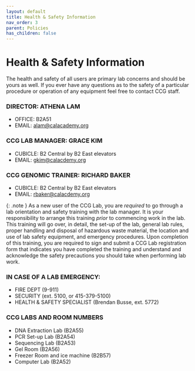 ```yaml
---
layout: default
title: Health & Safety Information
nav_order: 3
parent: Policies
has_children: false
---
```

# Health & Safety Information

The health and safety of all users are primary lab concerns and should be yours as well. If you ever have any questions as to the safety of a particular procedure or operation of any equipment feel free to contact CCG staff. 

### DIRECTOR: ATHENA LAM

- OFFICE: B2A51
- EMAIL: alam@calacademy.org

### CCG LAB MANAGER: GRACE KIM

- CUBICLE: B2 Central by B2 East elevators
- EMAIL: gkim@calacdemy.org

### CCG GENOMIC TRAINER: RICHARD BAKER

- CUBICLE: B2 Central by B2 East elevators
- EMAIL: rbaker@calacdemy.org

{: .note }
As a new user of the CCG Lab, you are _required_ to go through a lab orientation and safety training with the lab manager. It is your responsibility to arrange this training _prior_ to commencing work in the lab. This training will go over, in detail, the set-up of the lab, general lab rules, proper handling and disposal of hazardous waste material, the location and use of lab safety equipment, and emergency procedures. Upon completion of this training, you are required to sign and submit a CCG Lab registration form that indicates you have completed the training and understand and acknowledge the safety precautions you should take when performing lab work.

### IN CASE OF A LAB EMERGENCY:

- FIRE DEPT (9-911)
- SECURITY (ext. 5100, or 415-379-5100)
- HEALTH & SAFETY SPECIALIST (Brendan Busse, ext. 5772)

### CCG LABS AND ROOM NUMBERS

- DNA Extraction Lab (B2A55)
- PCR Set-up Lab (B2A54)
- Sequencing Lab (B2A53)
- Gel Room (B2A56)
- Freezer Room and ice machine	(B2B57)
- Computer Lab (B2A52)
